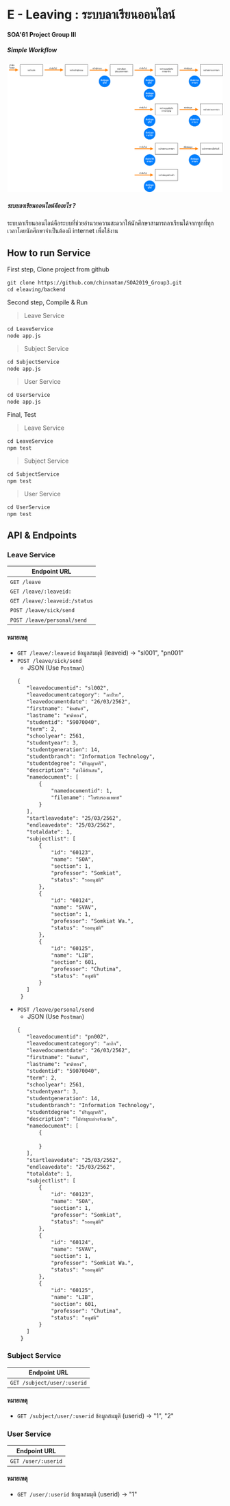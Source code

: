 # E - Leaving : ระบบลาเรียนออนไลน์
#### SOA'61 Project Group III
##### Simple Workflow
![alt img](https://github.com/chinnatan/SOA2019_Group3/blob/master/markdown-here/workflow/Flow%20-%20%E0%B8%81%E0%B8%A3%E0%B8%B0%E0%B8%9A%E0%B8%A7%E0%B8%99%E0%B8%81%E0%B8%B2%E0%B8%A3%E0%B8%97%E0%B8%B3%E0%B8%87%E0%B8%B2%E0%B8%99%E0%B8%97%E0%B8%B1%E0%B9%89%E0%B8%87%E0%B8%AB%E0%B8%A1%E0%B8%94.png)
##### ระบบลาเรียนออนไลน์คืออะไร ?
ระบบลาเรียนออนไลน์คือระบบที่ช่วยอำนวยความสะดวกให้นักศึกษาสามารถลาเรียนได้จากทุกที่ทุกเวลาโดยนักศึกษาจำเป็นต้องมี internet เพื่อใช้งาน
## How to run Service
First step, Clone project from github
```
git clone https://github.com/chinnatan/SOA2019_Group3.git
cd eleaving/backend
```

Second step, Compile & Run
> Leave Service
```
cd LeaveService
node app.js
```
> Subject Service
```
cd SubjectService
node app.js
```
> User Service
```
cd UserService
node app.js
```

Final, Test
> Leave Service
```
cd LeaveService
npm test
```
> Subject Service
```
cd SubjectService
npm test
```
> User Service
```
cd UserService
npm test
```

## API & Endpoints
### Leave Service
| Endpoint URL |
|---|
|`GET /leave`|
|`GET /leave/:leaveid:`|
|`GET /leave/:leaveid:/status`|
|`POST /leave/sick/send`|
|`POST /leave/personal/send`|
#### หมายเหตุ 
- `GET /leave/:leaveid` ข้อมูลสมมุติ (leaveid) -> "sl001", "pn001"
- `POST /leave/sick/send`
   - JSON (Use `Postman`)
   ```
   {
      "leavedocumentid": "sl002",
      "leavedocumentcategory": "ลาป่วย",
      "leavedocumentdate": "26/03/2562",
      "firstname": "ชินธันย์",
      "lastname": "ชาติทอง",
      "studentid": "59070040",
      "term": 2,
      "schoolyear": 2561,
      "studentyear": 3,
      "studentgeneration": 14,
      "studentbranch": "Information Technology",
      "studentdegree": "ปริญญาตรี",
      "description": "ลำไส้อักเสบ",
      "namedocument": [
          {
              "namedocumentid": 1,
              "filename": "ใบรับรองแพทย์"
          }
      ],
      "startleavedate": "25/03/2562",
      "endleavedate": "25/03/2562",
      "totaldate": 1,
      "subjectlist": [
          {
              "id": "60123",
              "name": "SOA",
              "section": 1,
              "professor": "Somkiat",
              "status": "รออนุมัติ"
          },
          {
              "id": "60124",
              "name": "SVAV",
              "section": 1,
              "professor": "Somkiat Wa.",
              "status": "รออนุมัติ"
          },
          {
              "id": "60125",
              "name": "LIB",
              "section": 601,
              "professor": "Chutima",
              "status": "อนุมัติ"
          }
      ]
    }
   ```
- `POST /leave/personal/send`
   - JSON (Use `Postman`)
   ```
   {
      "leavedocumentid": "pn002",
      "leavedocumentcategory": "ลากิจ",
      "leavedocumentdate": "26/03/2562",
      "firstname": "ชินธันย์",
      "lastname": "ชาติทอง",
      "studentid": "59070040",
      "term": 2,
      "schoolyear": 2561,
      "studentyear": 3,
      "studentgeneration": 14,
      "studentbranch": "Information Technology",
      "studentdegree": "ปริญญาตรี",
      "description": "ไปทำธุระต่างจังหวัด",
      "namedocument": [
          {
              
          }
      ],
      "startleavedate": "25/03/2562",
      "endleavedate": "25/03/2562",
      "totaldate": 1,
      "subjectlist": [
          {
              "id": "60123",
              "name": "SOA",
              "section": 1,
              "professor": "Somkiat",
              "status": "รออนุมัติ"
          },
          {
              "id": "60124",
              "name": "SVAV",
              "section": 1,
              "professor": "Somkiat Wa.",
              "status": "รออนุมัติ"
          },
          {
              "id": "60125",
              "name": "LIB",
              "section": 601,
              "professor": "Chutima",
              "status": "อนุมัติ"
          }
      ]
    }
   ```
 
### Subject Service
| Endpoint URL |
|---|
|`GET /subject/user/:userid`|
#### หมายเหตุ 
- `GET /subject/user/:userid` ข้อมูลสมมุติ (userid) -> "1", "2"
### User Service
| Endpoint URL |
|---|
|`GET /user/:userid`|
#### หมายเหตุ 
- `GET /user/:userid` ข้อมูลสมมุติ (userid) -> "1"
